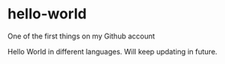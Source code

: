 # hello-world
One of the first things on my Github account

Hello World in different languages.
Will keep updating in future.
